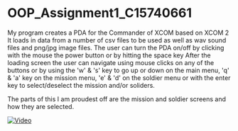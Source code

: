# OOP_Assignment1_C15740661
My program creates a PDA for the Commander of XCOM based on XCOM 2
It loads in data from a number of csv files to be used as well as 
wav sound files and png/jpg image files.
The user can turn the PDA on/off by clicking with the mouse the power button or by hitting the space key
After the loading screen the user can navigate using mouse clicks on any of the buttons or by
using the 'w' & 's' key to go up or down on the main menu, 'q' & 'a' key on the mission menu,
'e' & 'd' on the soldier menu or with the enter key to select/deselect the mission and/or soliders.

The parts of this I am proudest off are the mission and soldier screens and how they are selected.

[![Video](https://gyazo.com/11f6551d813fb11067ab928c3ac4d9bf)](https://www.youtube.com/watch?v=sq70u0WMlNk)